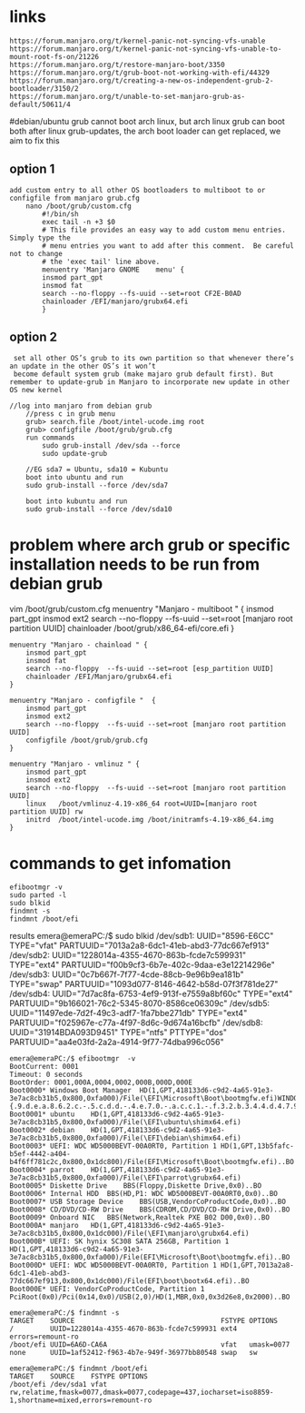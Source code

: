 # links
    https://forum.manjaro.org/t/kernel-panic-not-syncing-vfs-unable
    https://forum.manjaro.org/t/kernel-panic-not-syncing-vfs-unable-to-mount-root-fs-on/21226
    https://forum.manjaro.org/t/restore-manjaro-boot/3350
    https://forum.manjaro.org/t/grub-boot-not-working-with-efi/44329
    https://forum.manjaro.org/t/creating-a-new-os-independent-grub-2-bootloader/3150/2
    https://forum.manjaro.org/t/unable-to-set-manjaro-grub-as-default/50611/4

#debian/ubuntu grub cannot boot arch linux, but arch linux grub can boot both
after linux grub-updates, the arch boot loader can get replaced, we aim to fix this
## option 1
    add custom entry to all other OS bootloaders to multiboot to or configfile from manjaro grub.cfg
        nano /boot/grub/custom.cfg
            #!/bin/sh
            exec tail -n +3 $0
            # This file provides an easy way to add custom menu entries.  Simply type the
            # menu entries you want to add after this comment.  Be careful not to change
            # the 'exec tail' line above.
            menuentry 'Manjaro GNOME    menu' {
            insmod part_gpt 
            insmod fat
            search --no-floppy --fs-uuid --set=root CF2E-B0AD
            chainloader /EFI/manjaro/grubx64.efi 
            }
				
## option 2 
     set all other OS’s grub to its own partition so that whenever there’s an update in the other OS’s it won’t 
     become default system grub (make majaro grub default first). But remember to update-grub in Manjaro to incorporate new update in other OS new kernel
    
    //log into manjaro from debian grub
        //press c in grub menu
        grub> search.file /boot/intel-ucode.img root
        grub> configfile /boot/grub/grub.cfg
        run commands
            sudo grub-install /dev/sda --force
            sudo update-grub

        //EG sda7 = Ubuntu, sda10 = Kubuntu
        boot into ubuntu and run
        sudo grub-install --force /dev/sda7
        
        boot into kubuntu and run
        sudo grub-install --force /dev/sda10
			
# problem where arch grub or specific installation needs to be run from debian grub
vim /boot/grub/custom.cfg
	menuentry "Manjaro - multiboot " {
		insmod part_gpt
		insmod ext2
		search --no-floppy  --fs-uuid --set=root [manjaro root partition UUID]
		chainloader /boot/grub/x86_64-efi/core.efi
	}

	menuentry "Manjaro - chainload " {
	  	insmod part_gpt
		insmod fat
		search --no-floppy  --fs-uuid --set=root [esp_partition UUID]
		chainloader /EFI/Manjaro/grubx64.efi
	}

	menuentry "Manjaro - configfile "  {
		insmod part_gpt
		insmod ext2
		search --no-floppy  --fs-uuid --set=root [manjaro root partition UUID]
		configfile /boot/grub/grub.cfg
	}

	menuentry "Manjaro - vmlinuz " {
		insmod part_gpt
		insmod ext2
		search --no-floppy  --fs-uuid --set=root [manjaro root partition UUID]
		linux	/boot/vmlinuz-4.19-x86_64 root=UUID=[manjaro root partition UUID] rw
		initrd	/boot/intel-ucode.img /boot/initramfs-4.19-x86_64.img
	}				

# commands to get infomation
	efibootmgr -v
	sudo parted -l
	sudo blkid
	findmnt -s
	findmnt /boot/efi
	
results
	emera@emeraPC:/$ sudo blkid
	/dev/sdb1: UUID="8596-E6CC" TYPE="vfat" PARTUUID="7013a2a8-6dc1-41eb-abd3-77dc667ef913"
	/dev/sdb2: UUID="1228014a-4355-4670-863b-fcde7c599931" TYPE="ext4" PARTUUID="f00b9cf3-6b7e-402c-9daa-e3e12214296e"
	/dev/sdb3: UUID="0c7b667f-7f77-4cde-88cb-9e96b9ea181b" TYPE="swap" PARTUUID="1093d077-8146-4642-b58d-07f3f781de27"
	/dev/sdb4: UUID="7d7ac8fa-6753-4ef9-913f-e7559a8bf60c" TYPE="ext4" PARTUUID="9b166021-76c2-5345-8070-8586ce06309c"
	/dev/sdb5: UUID="11497ede-7d2f-49c3-adf7-1fa7bbe271db" TYPE="ext4" PARTUUID="f025967e-c77a-4f97-8d6c-9d674a16bcfb"
	/dev/sdb8: UUID="31914BDA093D9451" TYPE="ntfs" PTTYPE="dos" PARTUUID="aa4e03fd-2a2a-4914-9f77-74dba996c056"
	
	emera@emeraPC:/$ efibootmgr  -v
	BootCurrent: 0001
	Timeout: 0 seconds
	BootOrder: 0001,000A,0004,0002,000B,000D,000E
	Boot0000* Windows Boot Manager	HD(1,GPT,418133d6-c9d2-4a65-91e3-3e7ac8cb31b5,0x800,0xfa000)/File(\EFI\Microsoft\Boot\bootmgfw.efi)WINDOWS.........x...B.C.D.O.B.J.E.C.T.=.{.9.d.e.a.8.6.2.c.-.5.c.d.d.-.4.e.7.0.-.a.c.c.1.-.f.3.2.b.3.4.4.d.4.7.9.5.}....f...............
	Boot0001* ubuntu	HD(1,GPT,418133d6-c9d2-4a65-91e3-3e7ac8cb31b5,0x800,0xfa000)/File(\EFI\ubuntu\shimx64.efi)
	Boot0002* debian	HD(1,GPT,418133d6-c9d2-4a65-91e3-3e7ac8cb31b5,0x800,0xfa000)/File(\EFI\debian\shimx64.efi)
	Boot0003* UEFI: WDC WD5000BEVT-00A0RT0, Partition 1	HD(1,GPT,13b5fafc-b5ef-4442-a404-b4f6ff781c2c,0x800,0x1dc800)/File(EFI\Microsoft\Boot\bootmgfw.efi)..BO
	Boot0004* parrot	HD(1,GPT,418133d6-c9d2-4a65-91e3-3e7ac8cb31b5,0x800,0xfa000)/File(\EFI\parrot\grubx64.efi)
	Boot0005* Diskette Drive	BBS(Floppy,Diskette Drive,0x0)..BO
	Boot0006* Internal HDD	BBS(HD,P1: WDC WD5000BEVT-00A0RT0,0x0)..BO
	Boot0007* USB Storage Device	BBS(USB,VendorCoProductCode,0x0)..BO
	Boot0008* CD/DVD/CD-RW Drive	BBS(CDROM,CD/DVD/CD-RW Drive,0x0)..BO
	Boot0009* Onboard NIC	BBS(Network,Realtek PXE B02 D00,0x0)..BO
	Boot000A* manjaro	HD(1,GPT,418133d6-c9d2-4a65-91e3-3e7ac8cb31b5,0x800,0x1dc000)/File(\EFI\manjaro\grubx64.efi)
	Boot000B* UEFI: SK hynix SC308 SATA 256GB, Partition 1	HD(1,GPT,418133d6-c9d2-4a65-91e3-3e7ac8cb31b5,0x800,0xfa000)/File(EFI\Microsoft\Boot\bootmgfw.efi)..BO
	Boot000D* UEFI: WDC WD5000BEVT-00A0RT0, Partition 1	HD(1,GPT,7013a2a8-6dc1-41eb-abd3-77dc667ef913,0x800,0x1dc000)/File(EFI\boot\bootx64.efi)..BO
	Boot000E* UEFI: VendorCoProductCode, Partition 1	PciRoot(0x0)/Pci(0x14,0x0)/USB(2,0)/HD(1,MBR,0x0,0x3d26e8,0x2000)..BO
	
	emera@emeraPC:/$ findmnt -s
	TARGET    SOURCE                                    FSTYPE OPTIONS
	/         UUID=1228014a-4355-4670-863b-fcde7c599931 ext4   errors=remount-ro
	/boot/efi UUID=6A6D-CA6A                            vfat   umask=0077
	none      UUID=1af52412-f963-4b7e-949f-36977bb80548 swap   sw
	
	emera@emeraPC:/$ findmnt /boot/efi
	TARGET    SOURCE    FSTYPE OPTIONS
	/boot/efi /dev/sda1 vfat   rw,relatime,fmask=0077,dmask=0077,codepage=437,iocharset=iso8859-1,shortname=mixed,errors=remount-ro

